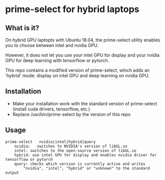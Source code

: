 # prime-select for hybrid laptops

## What is it?

On hybrid GPU laptopts with Ubuntu 18.04, the prime-select utility enables you to choose between intel and nvidia GPU.

However, it does not let you use your intel GPU for display and your nvidia GPU for deep learning with tensorflow or pytorch.

This repo contains a modified version of prime-select, which adds an 'hybrid' mode: display on intel GPU and deep learning on nvidia GPU.

## Installation

* Make your installation work with the standard version of prime-select (install cuda drivers, tensorflow, etc.)
* Replace /usr/bin/prime-select by the version of this repo

## Usage

```
prime-select   nvidia|intel|hybrid|query
    nvidia:   switches to NVIDIA's version of libGL.so
    intel: switches to the open-source version of libGL.so
    hybrid: use intel GPU for display and enables nvidia driver for tensorflow or pytorch
    query: checks which version is currently active and writes
        "nvidia", "intel", "hybrid" or "unknown" to the standard output
```
